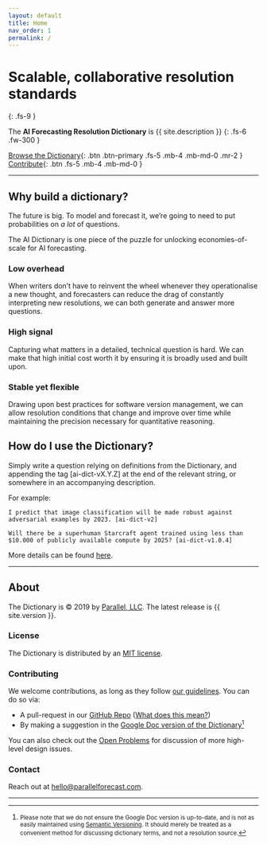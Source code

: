 ```yaml
---
layout: default
title: Home
nav_order: 1
permalink: /
---
```


# Scalable, collaborative resolution standards
{: .fs-9 }

The **AI Forecasting Resolution Dictionary** is {{ site.description }}
{: .fs-6 .fw-300 }

[Browse the Dictionary](/AI-dict/docs/dictionary){: .btn .btn-primary .fs-5 .mb-4 .mb-md-0 .mr-2 } [Contribute](#contributing){: .btn .fs-5 .mb-4 .mb-md-0 }

---

## Why build a dictionary?

The future is big. To model and forecast it, we’re going to need to put probabilities on *a lot* of questions.

The AI Dictionary is one piece of the puzzle for unlocking economies-of-scale for AI forecasting.


### Low overhead

When writers don’t have to reinvent the wheel whenever they operationalise a new thought, and forecasters can reduce the drag of constantly interpreting new resolutions, we can both generate and answer more questions.

### High signal

Capturing what matters in a detailed, technical question is hard. We can make that high initial cost worth it by ensuring it is broadly used and built upon.

### Stable yet flexible

Drawing upon best practices for software version management, we can allow resolution conditions that change and improve over time while maintaining the precision necessary for quantitative reasoning.

## How do I use the Dictionary?

Simply write a question relying on definitions from the Dictionary, and appending the tag [ai-dict-vX.Y.Z] at the end of the relevant string, or somewhere in an accompanying description.

For example:

`I predict that image classification will be made robust against
adversarial examples by 2023. [ai-dict-v2]`

`Will there be a superhuman Starcraft agent trained using less than $10.000 of publicly available compute by 2025? [ai-dict-v1.0.4]`

More details can be found [here](AI-dict/docs/guidelines/#usage).

---

## About

The Dictionary is &copy; 2019 by [Parallel, LLC](https://parallelforecast.com/#/).
The latest release is {{ site.version }}.

### License

The Dictionary is distributed by an [MIT license](https://github.com/parallel-forecast/AI-dict/blob/master/LICENSE.md).

### Contributing

We welcome contributions, as long as they follow [our guidelines](/AI-dict/docs/guidelines). You can do so via:
* A pull-request in our [GitHub Repo](https://github.com/parallel-forecast/AI-dict) ([What does this mean?](https://help.github.com/en/articles/creating-a-pull-request-from-a-fork))
* By making a suggestion in the [Google Doc version of the Dictionary](https://docs.google.com/document/d/1faRzWgu9AP7qOZ5PfIE1_yVAzf1nJOjslzPwUhXDanc/edit?usp=sharing)[^1]

You can also check out the [Open Problems](/AI-dict/docs/open_problems) for discussion of more high-level
design issues.

### Contact

Reach out at hello@parallelforecast.com.

___

 [^1]: <small>Please note that we do not ensure the Google Doc version is up-to-date, and is not as easily maintained using [Semantic Versioning](https://semver.org/). It should merely be treated as a convenient method for discussing dictionary terms, and not a resolution source.</small>
